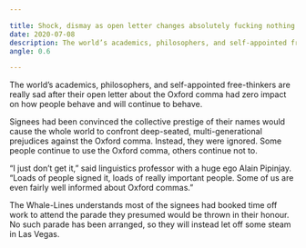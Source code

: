```yaml
---

title: Shock, dismay as open letter changes absolutely fucking nothing
date: 2020-07-08
description: The world’s academics, philosophers, and self-appointed free-thinkers are really sad after their open letter about the Oxford comma had zero impact on how people behave and will continue to behave.
angle: 0.6

---
```


The world’s academics, philosophers, and self-appointed free-thinkers are really sad after their open letter about the Oxford comma had zero impact on how people behave and will continue to behave.

Signees had been convinced the collective prestige of their names would cause the whole world to confront deep-seated, multi-generational prejudices against the Oxford comma. Instead, they were ignored. Some people continue to use the Oxford comma, others continue not to.

“I just don’t get it,” said linguistics professor with a huge ego Alain Pipinjay. “Loads of people signed it, loads of really important people. Some of us are even fairly well informed about Oxford commas.”

The Whale-Lines understands most of the signees had booked time off work to attend the parade they presumed would be thrown in their honour. No such parade has been arranged, so they will instead let off some steam in Las Vegas.